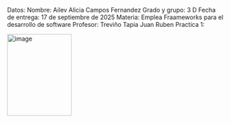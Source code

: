 Datos:
Nombre: Ailev Alicia Campos Fernandez
Grado y grupo: 3 D
Fecha de entrega: 17 de septiembre de 2025
Materia:  Emplea Fraameworks para el desarrollo de software
Profesor: Treviño Tapia Juan Ruben
Practica 1: 

<img width="150" height="190" alt="image" src="https://github.com/user-attachments/assets/98f721df-c28d-4eff-9b21-34e6944e86da" />






